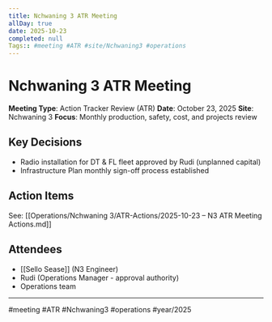 ```yaml
---
title: Nchwaning 3 ATR Meeting
allDay: true
date: 2025-10-23
completed: null
Tags:: #meeting #ATR #site/Nchwaning3 #operations
---
```


# Nchwaning 3 ATR Meeting

**Meeting Type**: Action Tracker Review (ATR)
**Date**: October 23, 2025
**Site**: Nchwaning 3
**Focus**: Monthly production, safety, cost, and projects review

## Key Decisions
- Radio installation for DT & FL fleet approved by Rudi (unplanned capital)
- Infrastructure Plan monthly sign-off process established

## Action Items
See: [[Operations/Nchwaning 3/ATR-Actions/2025-10-23 – N3 ATR Meeting Actions.md]]

## Attendees
- [[Sello Sease]] (N3 Engineer)
- Rudi (Operations Manager - approval authority)
- Operations team

---

#meeting #ATR #Nchwaning3 #operations #year/2025
